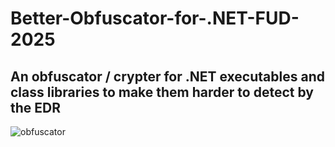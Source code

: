# Better-Obfuscator-for-.NET-FUD-2025
An obfuscator / crypter for .NET executables and class libraries to make them harder to detect by the EDR
-----
![obfuscator](https://github.com/user-attachments/assets/dfe4153d-ccfc-4e26-ac7f-49ecc93c2f9c)

